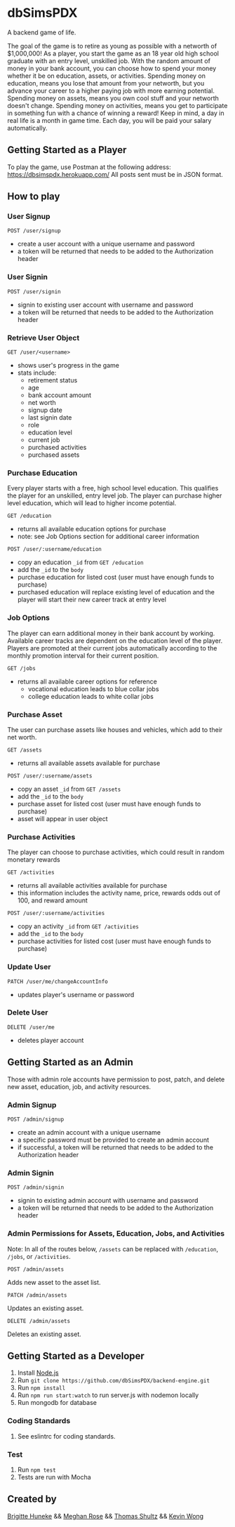 # dbSimsPDX
A backend game of life. 

The goal of the game is to retire as young as possible with a networth of $1,000,000! 
As a player, you start the game as an 18 year old high school graduate with an entry level, unskilled job. 
With the random amount of money in your bank account, you can choose how to spend your money whether it be on education, assets, or activities.
Spending money on education, means you lose that amount from your networth, but you advance your career to a higher paying job with more earning potential.
Spending money on assets, means you own cool stuff and your networth doesn't change.
Spending money on activities, means you get to participate in something fun with a chance of winning a reward!
Keep in mind, a day in real life is a month in game time. Each day, you will be paid your salary automatically.


## Getting Started as a Player
To play the game, use Postman at the following address: https://dbsimspdx.herokuapp.com/
All posts sent must be in JSON format.

## How to play

### User Signup
```
POST /user/signup
```
- create a user account with a unique username and password
- a token will be returned that needs to be added to the Authorization header

### User Signin
```
POST /user/signin
```
- signin to existing user account with username and password
- a token will be returned that needs to be added to the Authorization header

### Retrieve User Object
```
GET /user/<username>
```
- shows user's progress in the game
- stats include:
    - retirement status
    - age
    - bank account amount
    - net worth
    - signup date
    - last signin date
    - role
    - education level
    - current job
    - purchased activities
    - purchased assets

### Purchase Education
Every player starts with a free, high school level education. This qualifies the player for an unskilled, entry level job. The player can purchase higher level education, which will lead to higher income potential.
```
GET /education
```
- returns all available education options for purchase
- note: see Job Options section for additional career information

```
POST /user/:username/education
```
- copy an education `_id` from `GET /education`
- add the `_id` to the `body`
- purchase education for listed cost (user must have enough funds to purchase)
- purchased education will replace existing level of education and the player will start their new career track at entry level

### Job Options
The player can earn additional money in their bank account by working. Available career tracks are dependent on the education level of the player. Players are promoted at their current jobs automatically according to the monthly promotion interval for their current position.
```
GET /jobs
```
- returns all available career options for reference
    - vocational education leads to blue collar jobs
    - college education leads to white collar jobs

### Purchase Asset
The user can purchase assets like houses and vehicles, which add to their net worth.
```
GET /assets
```
- returns all available assets available for purchase

```
POST /user/:username/assets
```
- copy an asset `_id` from `GET /assets`
- add the `_id` to the `body`
- purchase asset for listed cost (user must have enough funds to purchase)
- asset will appear in user object

### Purchase Activities
The player can choose to purchase activities, which could result in random monetary rewards
```
GET /activities
```
- returns all available activities available for purchase
- this information includes the activity name, price, rewards odds out of 100, and reward amount

```
POST /user/:username/activities
```
- copy an activity `_id` from `GET /activities`
- add the `_id` to the `body`
- purchase activities for listed cost (user must have enough funds to purchase)

### Update User
```
PATCH /user/me/changeAccountInfo
```
- updates player's username or password

### Delete User
```
DELETE /user/me
```
- deletes player account


## Getting Started as an Admin
Those with admin role accounts have permission to post, patch, and delete new asset, education, job, and activity resources.

### Admin Signup
```
POST /admin/signup
```
- create an admin account with a unique username
- a specific password must be provided to create an admin account
- if successful, a token will be returned that needs to be added to the Authorization header

### Admin Signin
```
POST /admin/signin
```
- signin to existing admin account with username and password
- a token will be returned that needs to be added to the Authorization header

### Admin Permissions for Assets, Education, Jobs, and Activities
Note: In all of the routes below, `/assets` can be replaced with `/education`, `/jobs`, or `/activities`.

```
POST /admin/assets
```
Adds new asset to the asset list.

```
PATCH /admin/assets
```
Updates an existing asset.

```
DELETE /admin/assets
```
Deletes an existing asset.


## Getting Started as a Developer
1. Install [Node.js](https://nodejs.org/en/)
2. Run `git clone https://github.com/dbSimsPDX/backend-engine.git`
3. Run `npm install`
4. Run `npm run start:watch` to run server.js with nodemon locally
5. Run mongodb for database

### Coding Standards
1. See eslintrc for coding standards.

### Test
1. Run `npm test`
2. Tests are run with Mocha

## Created by
[Brigitte Huneke](https://github.com/bhuneke) &&
[Meghan Rose](https://github.com/meghanroserebecca) && 
[Thomas Shultz](https://github.com/mizutombo) &&
[Kevin Wong](https://github.com/cmd-kvn)
